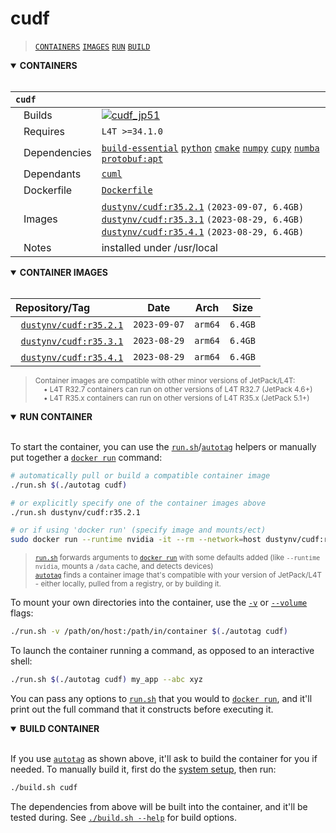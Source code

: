 # cudf

> [`CONTAINERS`](#user-content-containers) [`IMAGES`](#user-content-images) [`RUN`](#user-content-run) [`BUILD`](#user-content-build)

<details open>
<summary><b><a id="containers">CONTAINERS</a></b></summary>
<br>

| **`cudf`** | |
| :-- | :-- |
| &nbsp;&nbsp;&nbsp;Builds | [![`cudf_jp51`](https://img.shields.io/github/actions/workflow/status/dusty-nv/jetson-containers/cudf_jp51.yml?label=cudf:jp51)](https://github.com/dusty-nv/jetson-containers/actions/workflows/cudf_jp51.yml) |
| &nbsp;&nbsp;&nbsp;Requires | `L4T >=34.1.0` |
| &nbsp;&nbsp;&nbsp;Dependencies | [`build-essential`](/packages/build-essential) [`python`](/packages/python) [`cmake`](/packages/cmake/cmake_pip) [`numpy`](/packages/numpy) [`cupy`](/packages/cupy) [`numba`](/packages/numba) [`protobuf:apt`](/packages/protobuf/protobuf_apt) |
| &nbsp;&nbsp;&nbsp;Dependants | [`cuml`](/packages/rapids/cuml) |
| &nbsp;&nbsp;&nbsp;Dockerfile | [`Dockerfile`](Dockerfile) |
| &nbsp;&nbsp;&nbsp;Images | [`dustynv/cudf:r35.2.1`](https://hub.docker.com/r/dustynv/cudf/tags) `(2023-09-07, 6.4GB)`<br>[`dustynv/cudf:r35.3.1`](https://hub.docker.com/r/dustynv/cudf/tags) `(2023-08-29, 6.4GB)`<br>[`dustynv/cudf:r35.4.1`](https://hub.docker.com/r/dustynv/cudf/tags) `(2023-08-29, 6.4GB)` |
| &nbsp;&nbsp;&nbsp;Notes | installed under /usr/local |

</details>

<details open>
<summary><b><a id="images">CONTAINER IMAGES</a></b></summary>
<br>

| Repository/Tag | Date | Arch | Size |
| :-- | :--: | :--: | :--: |
| &nbsp;&nbsp;[`dustynv/cudf:r35.2.1`](https://hub.docker.com/r/dustynv/cudf/tags) | `2023-09-07` | `arm64` | `6.4GB` |
| &nbsp;&nbsp;[`dustynv/cudf:r35.3.1`](https://hub.docker.com/r/dustynv/cudf/tags) | `2023-08-29` | `arm64` | `6.4GB` |
| &nbsp;&nbsp;[`dustynv/cudf:r35.4.1`](https://hub.docker.com/r/dustynv/cudf/tags) | `2023-08-29` | `arm64` | `6.4GB` |

> <sub>Container images are compatible with other minor versions of JetPack/L4T:</sub><br>
> <sub>&nbsp;&nbsp;&nbsp;&nbsp;• L4T R32.7 containers can run on other versions of L4T R32.7 (JetPack 4.6+)</sub><br>
> <sub>&nbsp;&nbsp;&nbsp;&nbsp;• L4T R35.x containers can run on other versions of L4T R35.x (JetPack 5.1+)</sub><br>
</details>

<details open>
<summary><b><a id="run">RUN CONTAINER</a></b></summary>
<br>

To start the container, you can use the [`run.sh`](/docs/run.md)/[`autotag`](/docs/run.md#autotag) helpers or manually put together a [`docker run`](https://docs.docker.com/engine/reference/commandline/run/) command:
```bash
# automatically pull or build a compatible container image
./run.sh $(./autotag cudf)

# or explicitly specify one of the container images above
./run.sh dustynv/cudf:r35.2.1

# or if using 'docker run' (specify image and mounts/ect)
sudo docker run --runtime nvidia -it --rm --network=host dustynv/cudf:r35.2.1
```
> <sup>[`run.sh`](/docs/run.md) forwards arguments to [`docker run`](https://docs.docker.com/engine/reference/commandline/run/) with some defaults added (like `--runtime nvidia`, mounts a `/data` cache, and detects devices)</sup><br>
> <sup>[`autotag`](/docs/run.md#autotag) finds a container image that's compatible with your version of JetPack/L4T - either locally, pulled from a registry, or by building it.</sup>

To mount your own directories into the container, use the [`-v`](https://docs.docker.com/engine/reference/commandline/run/#volume) or [`--volume`](https://docs.docker.com/engine/reference/commandline/run/#volume) flags:
```bash
./run.sh -v /path/on/host:/path/in/container $(./autotag cudf)
```
To launch the container running a command, as opposed to an interactive shell:
```bash
./run.sh $(./autotag cudf) my_app --abc xyz
```
You can pass any options to [`run.sh`](/docs/run.md) that you would to [`docker run`](https://docs.docker.com/engine/reference/commandline/run/), and it'll print out the full command that it constructs before executing it.
</details>
<details open>
<summary><b><a id="build">BUILD CONTAINER</b></summary>
<br>

If you use [`autotag`](/docs/run.md#autotag) as shown above, it'll ask to build the container for you if needed.  To manually build it, first do the [system setup](/docs/setup.md), then run:
```bash
./build.sh cudf
```
The dependencies from above will be built into the container, and it'll be tested during.  See [`./build.sh --help`](/jetson_containers/build.py) for build options.
</details>
